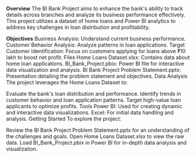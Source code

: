 **Overview**
The BI Bank Project aims to enhance the bank's ability to track details across branches and analyze its business performance effectively. This project utilizes a dataset of home loans and Power BI analytics to address key challenges in loan distribution and profitability.

**Objectives**
Business Analysis: Understand current business performance.
Customer Behavior Analysis: Analyze patterns in loan applications.
Target Customer Identification: Focus on customers applying for loans above ₹10 lakh to boost net profit.
Files
Home Loans Dataset.xlsx: Contains data about home loan applications.
BI_Bank_Project.pbix: Power BI file for interactive data visualization and analysis.
BI Bank Project Problem Statement.pptx: Presentation detailing the problem statement and objectives.
Data Analysis
The project leverages the Home Loans Dataset to:

Evaluate the bank's loan distribution and performance.
Identify trends in customer behavior and loan application patterns.
Target high-value loan applicants to optimize profits.
Tools
Power BI: Used for creating dynamic and interactive data visualizations.
Excel: For initial data handling and analysis.
Getting Started
To explore the project:

Review the BI Bank Project Problem Statement.pptx for an understanding of the challenges and goals.
Open Home Loans Dataset.xlsx to view the raw data.
Load BI_Bank_Project.pbix in Power BI for in-depth data analysis and visualization.

